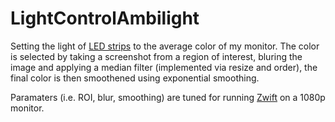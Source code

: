 # LightControlAmbilight
Setting the light of [LED strips](https://github.com/aul12/LightControlFirmware) to the average color of my monitor. The color is selected by taking a screenshot from a region of interest, bluring the image
and applying a median filter (implemented via resize and order), the final color is then smoothened using exponential smoothing.

Paramaters (i.e. ROI, blur, smoothing) are tuned for running [Zwift](https://zwift.com/) on a 1080p monitor.
